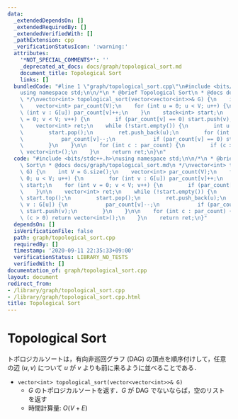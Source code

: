 ```yaml
---
data:
  _extendedDependsOn: []
  _extendedRequiredBy: []
  _extendedVerifiedWith: []
  _pathExtension: cpp
  _verificationStatusIcon: ':warning:'
  attributes:
    '*NOT_SPECIAL_COMMENTS*': ''
    _deprecated_at_docs: docs/graph/topological_sort.md
    document_title: Topological Sort
    links: []
  bundledCode: "#line 1 \"graph/topological_sort.cpp\"\n#include <bits/stdc++.h>\n\
    using namespace std;\n\n/*\n * @brief Topological Sort\n * @docs docs/graph/topological_sort.md\n\
    \ */\nvector<int> topological_sort(vector<vector<int>>& G) {\n    int V = G.size();\n\
    \    vector<int> par_count(V);\n    for (int u = 0; u < V; u++) {\n        for\
    \ (int v : G[u]) par_count[v]++;\n    }\n    stack<int> start;\n    for (int v\
    \ = 0; v < V; v++) {\n        if (par_count[v] == 0) start.push(v);\n    }\n\n\
    \    vector<int> ret;\n    while (!start.empty()) {\n        int u = start.top();\n\
    \        start.pop();\n        ret.push_back(u);\n        for (int v : G[u]) {\n\
    \            par_count[v]--;\n            if (par_count[v] == 0) start.push(v);\n\
    \        }\n    }\n\n    for (int c : par_count) {\n        if (c > 0) return\
    \ vector<int>();\n    }\n    return ret;\n}\n"
  code: "#include <bits/stdc++.h>\nusing namespace std;\n\n/*\n * @brief Topological\
    \ Sort\n * @docs docs/graph/topological_sort.md\n */\nvector<int> topological_sort(vector<vector<int>>&\
    \ G) {\n    int V = G.size();\n    vector<int> par_count(V);\n    for (int u =\
    \ 0; u < V; u++) {\n        for (int v : G[u]) par_count[v]++;\n    }\n    stack<int>\
    \ start;\n    for (int v = 0; v < V; v++) {\n        if (par_count[v] == 0) start.push(v);\n\
    \    }\n\n    vector<int> ret;\n    while (!start.empty()) {\n        int u =\
    \ start.top();\n        start.pop();\n        ret.push_back(u);\n        for (int\
    \ v : G[u]) {\n            par_count[v]--;\n            if (par_count[v] == 0)\
    \ start.push(v);\n        }\n    }\n\n    for (int c : par_count) {\n        if\
    \ (c > 0) return vector<int>();\n    }\n    return ret;\n}"
  dependsOn: []
  isVerificationFile: false
  path: graph/topological_sort.cpp
  requiredBy: []
  timestamp: '2020-09-11 22:35:33+09:00'
  verificationStatus: LIBRARY_NO_TESTS
  verifiedWith: []
documentation_of: graph/topological_sort.cpp
layout: document
redirect_from:
- /library/graph/topological_sort.cpp
- /library/graph/topological_sort.cpp.html
title: Topological Sort
---
```

# Topological Sort

トポロジカルソートは，有向非巡回グラフ (DAG) の頂点を順序付けして，任意の辺 $(u, v)$ について $u$ が $v$ よりも前に来るように並べることである．

- `vector<int> topological_sort(vector<vector<int>>& G)`
    - $G$ のトポロジカルソートを返す．$G$ が DAG でないならば，空のリストを返す
    - 時間計算量: $O(V + E)$